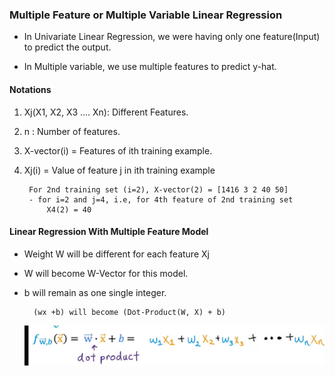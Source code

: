 ### Multiple Feature or Multiple Variable Linear Regression

- In Univariate Linear Regression, we were having only one feature(Input) to predict the output.

- In Multiple variable, we use multiple features to predict y-hat.

#### Notations

1. Xj(X1, X2, X3 .... Xn): Different Features.

2. n : Number of features.

3. X-vector(i) = Features of ith training example.

4. Xj(i) = Value of feature j in ith training example

        For 2nd training set (i=2), X-vector(2) = [1416 3 2 40 50]
        - for i=2 and j=4, i.e, for 4th feature of 2nd training set
            X4(2) = 40


#### Linear Regression With Multiple Feature Model

- Weight W will be different for each feature Xj

- W will become W-Vector for this model.

- b will remain as one single integer.

        (wx +b) will become (Dot-Product(W, X) + b)

    ![alt text](images/model.png)